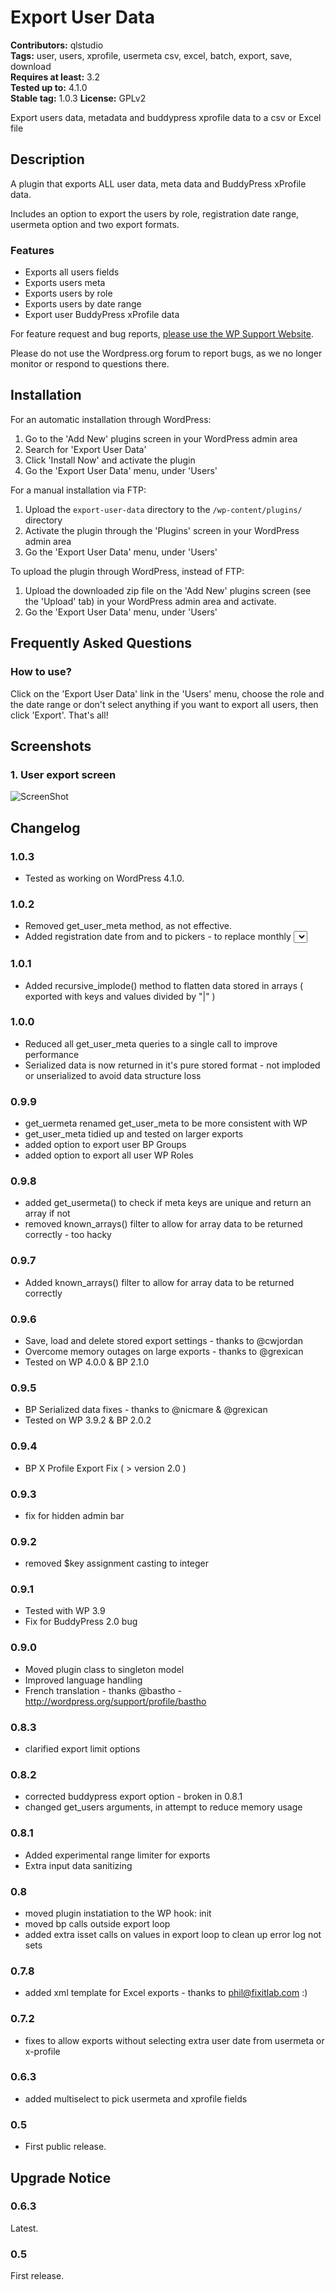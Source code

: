 # Export User Data #
**Contributors:** qlstudio  
**Tags:** user, users, xprofile, usermeta csv, excel, batch, export, save, download  
**Requires at least:** 3.2  
**Tested up to:** 4.1.0  
**Stable tag:** 1.0.3 
**License:** GPLv2  

Export users data, metadata and buddypress xprofile data to a csv or Excel file

## Description ##

A plugin that exports ALL user data, meta data and BuddyPress xProfile data.

Includes an option to export the users by role, registration date range, usermeta option and two export formats.

### Features ###

* Exports all users fields
* Exports users meta
* Exports users by role
* Exports users by date range
* Export user BuddyPress xProfile data

For feature request and bug reports, [please use the WP Support Website](http://www.wp-support.co/view/categories/export-user-data).

Please do not use the Wordpress.org forum to report bugs, as we no longer monitor or respond to questions there.

## Installation ##

For an automatic installation through WordPress:

1. Go to the 'Add New' plugins screen in your WordPress admin area
2. Search for 'Export User Data'
3. Click 'Install Now' and activate the plugin
4. Go the 'Export User Data' menu, under 'Users'

For a manual installation via FTP:

1. Upload the `export-user-data` directory to the `/wp-content/plugins/` directory
2. Activate the plugin through the 'Plugins' screen in your WordPress admin area
3. Go the 'Export User Data' menu, under 'Users'

To upload the plugin through WordPress, instead of FTP:

1. Upload the downloaded zip file on the 'Add New' plugins screen (see the 'Upload' tab) in your WordPress admin area and activate.
2. Go the 'Export User Data' menu, under 'Users'

## Frequently Asked Questions ##

### How to use? ###

Click on the 'Export User Data' link in the 'Users' menu, choose the role and the date range or don't select anything if you want to export all users, then click 'Export'. That's all!

## Screenshots ##

### 1. User export screen ###
![ScreenShot](http://s.w.org/plugins/export-user-data/screenshot-1.png?r=859689)

## Changelog ##

### 1.0.3 ###
* Tested as working on WordPress 4.1.0.

### 1.0.2 ###
* Removed get_user_meta method, as not effective.
* Added registration date from and to pickers - to replace monthly <select> lists.

### 1.0.1 ###
* Added recursive_implode() method to flatten data stored in arrays ( exported with keys and values divided by "|" )

### 1.0.0 ###
* Reduced all get_user_meta queries to a single call to improve performance
* Serialized data is now returned in it's pure stored format - not imploded or unserialized to avoid data structure loss

### 0.9.9 ###
* get_uermeta renamed get_user_meta to be more consistent with WP
* get_user_meta tidied up and tested on larger exports
* added option to export user BP Groups
* added option to export all user WP Roles

### 0.9.8 ###
* added get_usermeta() to check if meta keys are unique and return an array if not 
* removed known_arrays() filter to allow for array data to be returned correctly - too hacky

### 0.9.7 ###
* Added known_arrays() filter to allow for array data to be returned correctly

### 0.9.6 ###
* Save, load and delete stored export settings - thanks to @cwjordan
* Overcome memory outages on large exports - thanks to @grexican
* Tested on WP 4.0.0 & BP 2.1.0

### 0.9.5 ###
* BP Serialized data fixes - thanks to @nicmare & @grexican
* Tested on WP 3.9.2 & BP 2.0.2

### 0.9.4 ###
* BP X Profile Export Fix ( > version 2.0 )

### 0.9.3 ###
* fix for hidden admin bar

### 0.9.2 ###
* removed $key assignment casting to integer

### 0.9.1 ###
* Tested with WP 3.9
* Fix for BuddyPress 2.0 bug

### 0.9.0 ###
* Moved plugin class to singleton model
* Improved language handling
* French translation - thanks @bastho - http://wordpress.org/support/profile/bastho

### 0.8.3 ###
* clarified export limit options

### 0.8.2 ###
* corrected buddypress export option - broken in 0.8.1
* changed get_users arguments, in attempt to reduce memory usage

### 0.8.1 ###
* Added experimental range limiter for exports
* Extra input data sanitizing

### 0.8 ###
* moved plugin instatiation to the WP hook: init
* moved bp calls outside export loop
* added extra isset calls on values in export loop to clean up error log not sets

### 0.7.8 ###
* added xml template for Excel exports - thanks to phil@fixitlab.com :)

### 0.7.2 ###
* fixes to allow exports without selecting extra user date from usermeta or x-profile

### 0.6.3 ###
* added multiselect to pick usermeta and xprofile fields 

### 0.5 ###
* First public release.

## Upgrade Notice ##

### 0.6.3 ###
Latest.

### 0.5 ###
First release.
